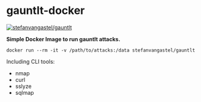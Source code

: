 gauntlt-docker
==============

[![stefanvangastel/gauntlt](http://dockeri.co/image/stefanvangastel/gauntlt)](https://registry.hub.docker.com/u/stefanvangastel/gauntlt/)

**Simple Docker Image to run gauntlt attacks.**

	docker run --rm -it -v /path/to/attacks:/data stefanvangastel/gauntlt

Including CLI tools:

 * nmap
 * curl
 * sslyze
 * sqlmap
